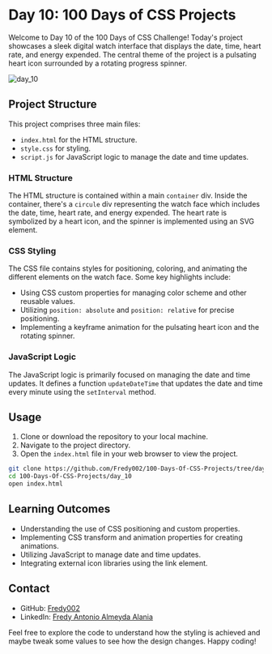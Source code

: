 # Day 10: 100 Days of CSS Projects

Welcome to Day 10 of the 100 Days of CSS Challenge! Today's project showcases a sleek digital watch interface that displays the date, time, heart rate, and energy expended. The central theme of the project is a pulsating heart icon surrounded by a rotating progress spinner.

![day_10](https://github.com/Fredy002/100-Days-Of-CSS-Projects/assets/104151778/9d04e171-d582-4a0e-9ccc-8f38c24ac2d6)

## Project Structure

This project comprises three main files:

- `index.html` for the HTML structure.
- `style.css` for styling.
- `script.js` for JavaScript logic to manage the date and time updates.

### HTML Structure

The HTML structure is contained within a main `container` div. Inside the container, there's a `circule` div representing the watch face which includes the date, time, heart rate, and energy expended. The heart rate is symbolized by a heart icon, and the spinner is implemented using an SVG element.

### CSS Styling

The CSS file contains styles for positioning, coloring, and animating the different elements on the watch face. Some key highlights include:

- Using CSS custom properties for managing color scheme and other reusable values.
- Utilizing `position: absolute` and `position: relative` for precise positioning.
- Implementing a keyframe animation for the pulsating heart icon and the rotating spinner.

### JavaScript Logic

The JavaScript logic is primarily focused on managing the date and time updates. It defines a function `updateDateTime` that updates the date and time every minute using the `setInterval` method.

## Usage

1. Clone or download the repository to your local machine.
2. Navigate to the project directory.
3. Open the `index.html` file in your web browser to view the project.

```bash
git clone https://github.com/Fredy002/100-Days-Of-CSS-Projects/tree/day_10
cd 100-Days-Of-CSS-Projects/day_10
open index.html
```

## Learning Outcomes

- Understanding the use of CSS positioning and custom properties.
- Implementing CSS transform and animation properties for creating animations.
- Utilizing JavaScript to manage date and time updates.
- Integrating external icon libraries using the link element.

## Contact

- GitHub: [Fredy002](https://github.com/Fredy002)
- LinkedIn: [Fredy Antonio Almeyda Alania](https://www.linkedin.com/in/fredy-antonio-almeyda-alania/)

Feel free to explore the code to understand how the styling is achieved and maybe tweak some values to see how the design changes. Happy coding!
